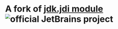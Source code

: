 # A fork of [jdk.jdi module](https://docs.oracle.com/en/java/javase/13/docs/api/jdk.jdi/module-summary.html) ![official JetBrains project](https://jb.gg/badges/official.svg)
